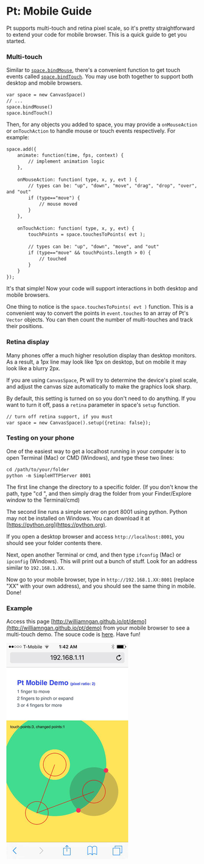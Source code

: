 # Pt: Mobile Guide

Pt supports multi-touch and retina pixel scale, so it's pretty straightforward to extend your code for mobile browser.
This is a quick guide to get you started.

### Multi-touch
Similar to [`space.bindMouse`](../#func-Space-bindMouse), there's a convenient function to get touch events called [`space.bindTouch`](../#func-Space-bindTouch).
You may use both together to support both desktop and mobile browsers.

```language-javascript
var space = new CanvasSpace()
// ...
space.bindMouse()
space.bindTouch()
```

Then, for any objects you added to space,
you may provide a `onMouseAction` or `onTouchAction` to handle mouse or touch events respectively.
For example:

```language-javascript
space.add({
    animate: function(time, fps, context) {
        // implement animation logic
    },

    onMouseAction: function( type, x, y, evt ) {
        // types can be: "up", "down", "move", "drag", "drop", "over", and "out"
        if (type=="move") {
            // mouse moved
        }
    },

    onTouchAction: function( type, x, y, evt) {
        touchPoints = space.touchesToPoints( evt );

        // types can be: "up", "down", "move", and "out"
        if (type=="move" && touchPoints.length > 0) {
            // touched
        }
    }
});
```

It's that simple! Now your code will support interactions in both desktop and mobile browsers.

One thing to notice is the `space.touchesToPoints( evt )` function.
This is a convenient way to convert the points in `event.touches` to an array of Pt's `Vector` objects.
You can then count the number of multi-touches and track their positions.


### Retina display
Many phones offer a much higher resolution display than desktop monitors. As a result, a 1px line may look like 1px on desktop, but on mobile it may look like a blurry 2px.

If you are using `CanvasSpace`, Pt will try to determine the device's pixel scale, and adjust the canvas size automatically to make the graphics look sharp.

By default, this setting is turned on so you don't need to do anything. If you want to turn it off, pass a `retina` parameter in space's `setup` function.

```language-javascript
// turn off retina support, if you must
var space = new CanvasSpace().setup({retina: false});
```


### Testing on your phone
One of the easiest way to get a localhost running in your computer is to open Terminal (Mac) or CMD (Windows), and type these two lines:

```language-cmd
cd /path/to/your/folder
python -m SimpleHTTPServer 8001
```

The first line change the directory to a specific folder. (If you don't know the path, type "cd ", and then simply drag the folder from your Finder/Explore window to the Terminal/cmd)

The second line runs a simple server on port 8001 using python. Python may not be installed on Windows. You can download it at [https://python.org](https://python.org).

If you open a desktop browser and access `http://localhost:8001`, you should see your folder contents there.

Next, open another Terminal or cmd, and then type `ifconfig` (Mac) or `ipconfig` (Windows). This will print out a bunch of stuff. Look for an address similar to `192.168.1.XX`.

Now go to your mobile browser, type in `http://192.168.1.XX:8001` (replace "XX" with your own address), and you should see the same thing in mobile. Done!



### Example
Access this page [http://williamngan.github.io/pt/demo](http://williamngan.github.io/pt/demo) from your mobile browser to see a multi-touch demo. The souce code is [here](https://github.com/williamngan/pt/blob/master/demo/circle.intersectCircle.mobile.js). Have fun!

![Mobile example](../images/quick-start-guide/mobile1.png)